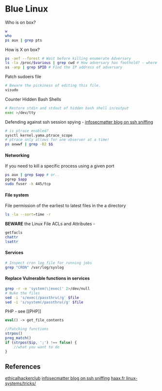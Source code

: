 # Blue Linux


Who is on box?
```bash
w
who
ps aux | grep pts
```

How is X on box?
```bash
ps -aef --forest # Wait before killing enumerate Adversary
ls -la /proc/$various | grep cwd # How adversary has foothold? - where shell is executed
ss -anp | grep $PID # Find the IP address of adversary
```

Patch sudoers file
```bash
# Beware the pickiness of editing this file.
visudo
```

Counter Hidden Bash Shells
```bash
# Restore stdin and stdout of hidden bash shell in/output
exec >/dev/tty
```

Defending against ssh session spying - [infosecmatter blog on ssh sniffing](https://www.infosecmatter.com/ssh-sniffing-ssh-spying-methods-and-defense/)
```bash
# is ptrace enabled?
sysctl kernel.yama.ptrace_scope
# ptrace only allows for one observer at a time!
ps axwwf | grep -B2 $$
```

#### Networking 

If you need to kill a specific process using a given port
```bash
ps aux | grep $app # or..
pgrep $app
sudo fuser -k 445/tcp
```

#### File system

File permission of the earliest to latest files in the a directory
```bash
ls -la --sort=time -r
```

**BEWARE** the Linux File ACLs and Attributes - 
```bash
getfacls
chattr
lsattr
```

#### Services

```bash
# Inspect cron log file for running jobs
grep "CRON" /var/log/syslog
```

#### Replace Vulnerable functions in services

```bash
grep -r -e 'system(\|exec(' 2>/dev/null
# Nuke the files
sed -i 's/exec(/passthru(/g' $file
sed -i 's/system(/passthru(/g' $file
```

PHP - see [[PHP]]
```php
eval() -> get_file_contents

//Patching functions
strpos()
preg_match()
if (strpos($ip, ';') !== false) { 
	//what you want to do 
}
```



## References

[ethicalhackerclub](https://ethicalhackers.club/hack-the-box-battlegrounds-cyber-mayhem-attack-defense-review-strategies-tips-and-tricks/)
[infosecmatter blog on ssh sniffing](https://www.infosecmatter.com/ssh-sniffing-ssh-spying-methods-and-defense/)
[haax.fr linux-systems/tricks/](https://cheatsheet.haax.fr/linux-systems/tricks/)